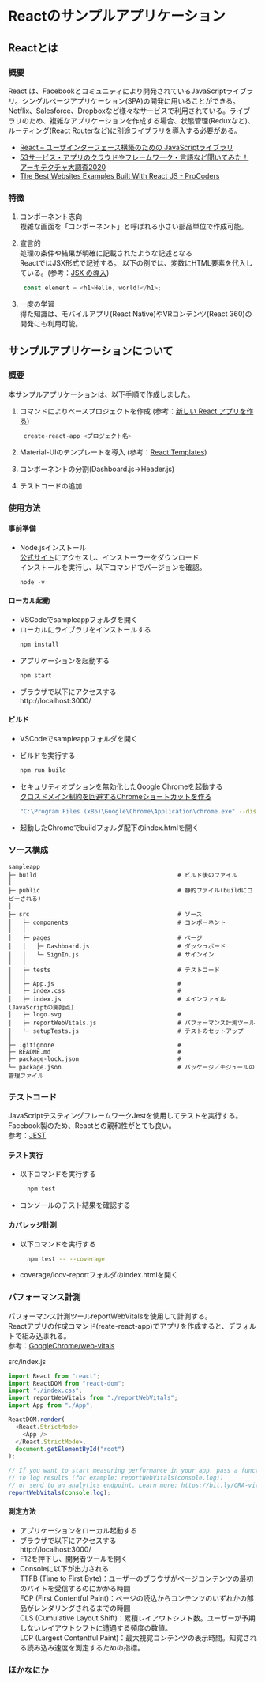 # Reactのサンプルアプリケーション
## Reactとは
### 概要
React は、Facebookとコミュニティにより開発されているJavaScriptライブラリ。シングルページアプリケーション(SPA)の開発に用いることができる。Netflix、Salesforce、Dropboxなど様々なサービスで利用されている。ライブラリのため、複雑なアプリケーションを作成する場合、状態管理(Reduxなど)、ルーティング(React Routerなど)に別途ライブラリを導入する必要がある。

 - [React – ユーザインターフェース構築のための JavaScriptライブラリ](https://ja.reactjs.org/ "React")
 - [53サービス・アプリのクラウドやフレームワーク・言語など聞いてみた！ アーキテクチャ大調査2020](https://eh-career.com/engineerhub/entry/2020/01/28/103000 "53サービス・アプリのクラウドやフレームワーク・言語など聞いてみた！ アーキテクチャ大調査2020")
 - [The Best Websites Examples Built With React JS - ProCoders](https://procoders.tech/blog/popular-react-js-websites-examples/ "ProCoders")

### 特徴
1. コンポーネント志向  
  複雑な画面を「コンポーネント」と呼ばれる小さい部品単位で作成可能。
2. 宣言的  
  処理の条件や結果が明確に記載されたような記述となる  
  ReactではJSX形式で記述する。
  以下の例では、変数にHTML要素を代入している。(参考：[JSX の導入](https://ja.reactjs.org/docs/introducing-jsx.html))
  
   ```JavaScript
    const element = <h1>Hello, world!</h1>;
   ```  
3. 一度の学習  
  得た知識は、モバイルアプリ(React Native)やVRコンテンツ(React 360)の開発にも利用可能。
    
## サンプルアプリケーションについて
### 概要
本サンプルアプリケーションは、以下手順で作成しました。
1. コマンドによりベースプロジェクトを作成 (参考：[新しい React アプリを作る](https://ja.reactjs.org/docs/create-a-new-react-app.html#create-react-app))
   ```Bash
    create-react-app <プロジェクト名>
   ``` 
2. Material-UIのテンプレートを導入 (参考：[React Templates](https://mui.com/getting-started/templates/))

3. コンポーネントの分割(Dashboard.js→Header.js)

4. テストコードの追加

### 使用方法
#### 事前準備
- Node.jsインストール  
  [公式サイト](https://nodejs.org/ja/)にアクセスし、インストーラーをダウンロード  
  インストールを実行し、以下コマンドでバージョンを確認。
  ```
  node -v
  ```

#### ローカル起動
- VSCodeでsampleappフォルダを開く
- ローカルにライブラリをインストールする
    ```bash
    npm install
    ```
- アプリケーションを起動する
    ```bash
    npm start
    ```
- ブラウザで以下にアクセスする  
   http://localhost:3000/

#### ビルド
- VSCodeでsampleappフォルダを開く
- ビルドを実行する
    ```bash
    npm run build
    ```
- セキュリティオプションを無効化したGoogle Chromeを起動する  
   [クロスドメイン制約を回避するChromeショートカットを作る](https://qiita.com/shika-e/items/808ccdd047133315b95c)
    ```bash
    "C:\Program Files (x86)\Google\Chrome\Application\chrome.exe" --disable-web-security --user-data-dir="C:\Users\ユーザ名\Local\Google\Chrome\User Data"
    ```

- 起動したChromeでbuildフォルダ配下のindex.htmlを開く

### ソース構成

    sampleapp                                        
    ├─ build                                        # ビルド後のファイル 
    │   
    ├─ public                                       # 静的ファイル(buildにコピーされる)
    │   
    ├─ src                                          # ソース
    │   ├─ components                               # コンポーネント
    │   │   
    │   ├─ pages                                    # ページ
    │   │   ├─ Dashboard.js                         # ダッシュボード
    │   │   └─ SignIn.js                            # サインイン
    │   │   
    │   ├─ tests                                    # テストコード
    │   │   
    │   ├─ App.js                                   # 
    │   ├─ index.css                                # 
    │   ├─ index.js                                 # メインファイル(JavaScriptの開始点)
    │   ├─ logo.svg                                 # 
    │   ├─ reportWebVitals.js                       # パフォーマンス計測ツール
    │   └─ setupTests.js                            # テストのセットアップ
    │   
    ├─ .gitignore                                   # 
    ├─ README.md                                    # 
    ├─ package-lock.json                            # 
    └─ package.json                                 # パッケージ／モジュールの管理ファイル

### テストコード
JavaScriptテスティングフレームワークJestを使用してテストを実行する。  
Facebook製のため、Reactとの親和性がとても良い。  
参考：[JEST](https://facebook.github.io/jest/)

#### テスト実行
- 以下コマンドを実行する
  ```bash
    npm test
  ```
- コンソールのテスト結果を確認する

#### カバレッジ計測
- 以下コマンドを実行する
  ```bash
    npm test -- --coverage
  ```
- coverage/lcov-reportフォルダのindex.htmlを開く

### パフォーマンス計測
パフォーマンス計測ツールreportWebVitalsを使用して計測する。  
Reactアプリの作成コマンド(reate-react-app)でアプリを作成すると、デフォルトで組み込まれる。  
参考：[GoogleChrome/web-vitals](https://github.com/GoogleChrome/web-vitals/)  

src/index.js
```JavaScript
import React from "react";
import ReactDOM from "react-dom";
import "./index.css";
import reportWebVitals from "./reportWebVitals";
import App from "./App";

ReactDOM.render(
  <React.StrictMode>
    <App />
  </React.StrictMode>,
  document.getElementById("root")
);

// If you want to start measuring performance in your app, pass a function
// to log results (for example: reportWebVitals(console.log))
// or send to an analytics endpoint. Learn more: https://bit.ly/CRA-vitals
reportWebVitals(console.log);
```
#### 測定方法
- アプリケーションをローカル起動する
- ブラウザで以下にアクセスする  
   http://localhost:3000/
- F12を押下し、開発者ツールを開く
- Consoleに以下が出力される  
  TTFB (Time to First Byte)：ユーザーのブラウザがページコンテンツの最初のバイトを受信するのにかかる時間  
  FCP (First Contentful Paint)：ぺージの読込からコンテンツのいずれかの部品がレンダリングされるまでの時間  
  CLS (Cumulative Layout Shift)：累積レイアウトシフト数。ユーザーが予期しないレイアウトシフトに遭遇する頻度の数値。  
  LCP (Largest Contentful Paint)：最大視覚コンテンツの表示時間。知覚される読み込み速度を測定するための指標。

### ほかなにか
